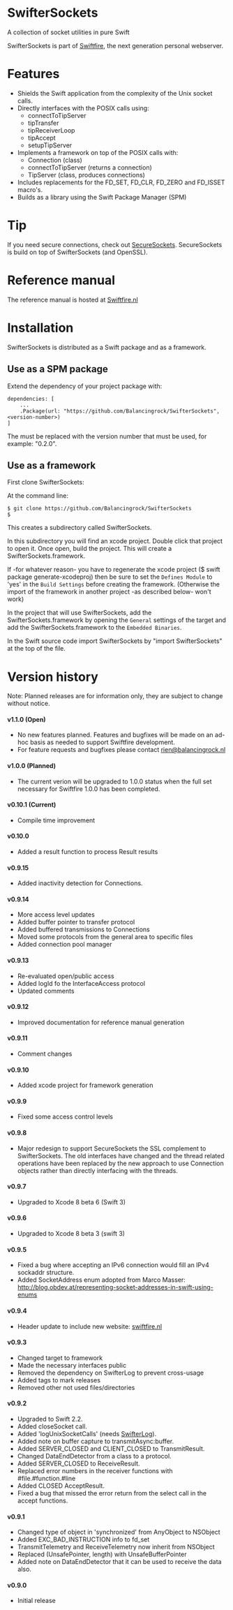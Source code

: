 # SwifterSockets
A collection of socket utilities in pure Swift

SwifterSockets is part of [Swiftfire](http://swiftfire.nl), the next generation personal webserver.

# Features
- Shields the Swift application from the complexity of the Unix socket calls.
- Directly interfaces with the POSIX calls using:
	- connectToTipServer
	- tipTransfer
	- tipReceiverLoop
	- tipAccept
	- setupTipServer
- Implements a framework on top of the POSIX calls with:
	- Connection (class)
	- connectToTipServer (returns a connection)
	- TipServer (class, produces connections)
- Includes replacements for the FD_SET, FD_CLR, FD_ZERO and FD_ISSET macro's.
- Builds as a library using the Swift Package Manager (SPM)

# Tip

If you need secure connections, check out [SecureSockets](https://github.com/Balancingrock/SecureSockets). SecureSockets is build on top of SwifterSockets (and OpenSSL).

# Reference manual

The reference manual is hosted at [Swiftfire.nl](http://swiftfire.nl/projects/swiftersockets/reference/index.html)

# Installation

SwifterSockets is distributed as a Swift package and as a framework.

## Use as a SPM package

Extend the dependency of your project package with:

    dependencies: [
        ...
        .Package(url: "https://github.com/Balancingrock/SwifterSockets", <version-number>)
    ]

The _<version-number>_ must be replaced with the version number that must be used, for example: "0.2.0".

## Use as a framework

First clone SwifterSockets:

At the command line:

    $ git clone https://github.com/Balancingrock/SwifterSockets
    $

This creates a subdirectory called SwifterSockets.

In this subdirectory you will find an xcode project. Double click that project to open it. Once open, build the project. This will create a SwifterSockets.framework.

If -for whatever reason- you have to regenerate the xcode project ($ swift package generate-xcodeproj) then be sure to set the `Defines Module` to 'yes' in the `Build Settings` before creating the framework. (Otherwise the import of the framework in another project -as described below- won't work)

In the project that will use SwifterSockets, add the SwifterSockets.framework by opening the `General` settings of the target and add the SwifterSockets.framework to the `Embedded Binaries`.

In the Swift source code import SwifterSockets by "import SwifterSockets" at the top of the file.

# Version history

Note: Planned releases are for information only, they are subject to change without notice.

#### v1.1.0 (Open)

- No new features planned. Features and bugfixes will be made on an ad-hoc basis as needed to support Swiftfire development.
- For feature requests and bugfixes please contact rien@balancingrock.nl

#### v1.0.0 (Planned)

- The current verion will be upgraded to 1.0.0 status when the full set necessary for Swiftfire 1.0.0 has been completed.

#### v0.10.1 (Current)

- Compile time improvement

#### v0.10.0

- Added a result function to process Result<T> results
 
#### v0.9.15

- Added inactivity detection for Connections.

#### v0.9.14

- More access level updates
- Added buffer pointer to transfer protocol
- Added buffered transmissions to Connections
- Moved some protocols from the general area to specific files
- Added connection pool manager

#### v0.9.13

- Re-evaluated open/public access
- Added logId fo the InterfaceAccess protocol
- Updated comments

#### v0.9.12

- Improved documentation for reference manual generation

#### v0.9.11

- Comment changes
 
#### v0.9.10

- Added xcode project for framework generation

#### v0.9.9

- Fixed some access control levels

#### v0.9.8

- Major redesign to support SecureSockets the SSL complement to SwifterSockets. The old interfaces have changed and the thread related operations have been replaced by the new approach to use Connection objects rather than directly interfacing with the threads.

#### v0.9.7

- Upgraded to Xcode 8 beta 6 (Swift 3)

#### v0.9.6

- Upgraded to Xcode 8 beta 3 (swift 3)

#### v0.9.5

- Fixed a bug where accepting an IPv6 connection would fill an IPv4 sockaddr structure.
- Added SocketAddress enum adopted from Marco Masser: http://blog.obdev.at/representing-socket-addresses-in-swift-using-enums

#### v0.9.4

- Header update to include new website: [swiftfire.nl](http://swiftfire.nl)

#### v0.9.3

- Changed target to framework
- Made the necessary interfaces public
- Removed the dependency on SwifterLog to prevent cross-usage
- Added tags to mark releases
- Removed other not used files/directories

#### v0.9.2

- Upgraded to Swift 2.2.
- Added closeSocket call.
- Added 'logUnixSocketCalls' (needs [SwifterLog](https://github.com/Swiftrien/SwifterLog)).
- Added note on buffer capture to transmitAsync:buffer.
- Added SERVER_CLOSED and CLIENT_CLOSED to TransmitResult.
- Changed DataEndDetector from a class to a protocol.
- Added SERVER_CLOSED to ReceiveResult.
- Replaced error numbers in the receiver functions with #file.#function.#line
- Added CLOSED AcceptResult.
- Fixed a bug that missed the error return from the select call in the accept functions.


#### v0.9.1

- Changed type of object in 'synchronized' from AnyObject to NSObject
- Added EXC_BAD_INSTRUCTION info to fd_set
- TransmitTelemetry and ReceiveTelemetry now inherit from NSObject
- Replaced (UnsafePointer<UInt8>, length) with UnsafeBufferPointer<UInt8>
- Added note on DataEndDetector that it can be used to receive the data also.

#### v0.9.0

- Initial release